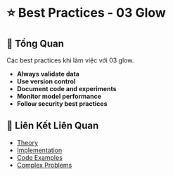 # ⭐ Best Practices - 03 Glow

## 🎯 Tổng Quan

Các best practices khi làm việc với 03 glow.

- **Always validate data**
- **Use version control**
- **Document code and experiments**
- **Monitor model performance**
- **Follow security best practices**

## 🔗 Liên Kết Liên Quan

- [Theory](./THEORY_03_glow.md)
- [Implementation](./IMPLEMENTATION_03_glow.md)
- [Code Examples](./CODE_EXAMPLES_03_glow.md)
- [Complex Problems](./COMPLEX_PROBLEMS.md)
